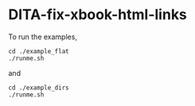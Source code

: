 # DITA-fix-xbook-html-links

To run the examples,

    cd ./example_flat
    ./runme.sh

and

    cd ./example_dirs
    ./runme.sh

